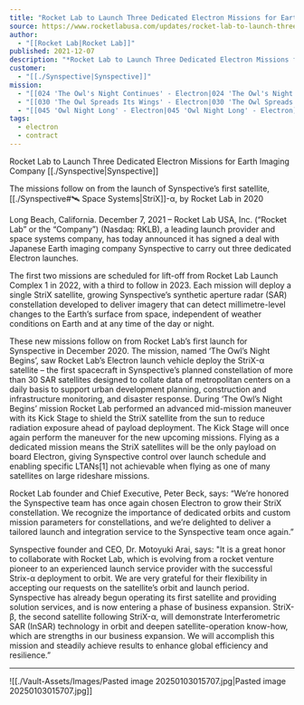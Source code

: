```yaml
---
title: "Rocket Lab to Launch Three Dedicated Electron Missions for Earth Imaging Company Synspective   "
source: https://www.rocketlabusa.com/updates/rocket-lab-to-launch-three-dedicated-electron-missions-for-earth-imaging-company-synspective/
author:
  - "[[Rocket Lab|Rocket Lab]]"
published: 2021-12-07
description: "*Rocket Lab to Launch Three Dedicated Electron Missions for Earth Imaging Company Synspective *"
customer:
  - "[[./Synspective|Synspective]]"
mission:
  - "[[024 'The Owl's Night Continues' - Electron|024 'The Owl's Night Continues' - Electron]]"
  - "[[030 'The Owl Spreads Its Wings' - Electron|030 'The Owl Spreads Its Wings' - Electron]]"
  - "[[045 'Owl Night Long' - Electron|045 'Owl Night Long' - Electron]]"
tags:
  - electron
  - contract
---
```

Rocket Lab to Launch Three Dedicated Electron Missions for Earth Imaging Company [[./Synspective|Synspective]]  

The missions follow on from the launch of Synspective’s first satellite, [[./Synspective#🛰️ Space Systems|StriX]]-α, by Rocket Lab in 2020

Long Beach, California. December 7, 2021 – Rocket Lab USA, Inc. (“Rocket Lab” or the “Company”) (Nasdaq: RKLB), a leading launch provider and space systems company, has today announced it has signed a deal with Japanese Earth imaging company Synspective to carry out three dedicated Electron launches.

The first two missions are scheduled for lift-off from Rocket Lab Launch Complex 1 in 2022, with a third to follow in 2023. Each mission will deploy a single StriX satellite, growing Synspective’s synthetic aperture radar (SAR) constellation developed to deliver imagery that can detect millimetre-level changes to the Earth’s surface from space, independent of weather conditions on Earth and at any time of the day or night.

These new missions follow on from Rocket Lab’s first launch for Synspective in December 2020. The mission, named ‘The Owl’s Night Begins’, saw Rocket Lab’s Electron launch vehicle deploy the StriX-α satellite – the first spacecraft in Synspective’s planned constellation of more than 30 SAR satellites designed to collate data of metropolitan centers on a daily basis to support urban development planning, construction and infrastructure monitoring, and disaster response. During ‘The Owl’s Night Begins’ mission Rocket Lab performed an advanced mid-mission maneuver with its Kick Stage to shield the StriX satellite from the sun to reduce radiation exposure ahead of payload deployment. The Kick Stage will once again perform the maneuver for the new upcoming missions. Flying as a dedicated mission means the StriX satellites will be the only payload on board Electron, giving Synspective control over launch schedule and enabling specific LTANs[1] not achievable when flying as one of many satellites on large rideshare missions.

Rocket Lab founder and Chief Executive, Peter Beck, says: “We’re honored the Synspective team has once again chosen Electron to grow their StriX constellation. We recognize the importance of dedicated orbits and custom mission parameters for constellations, and we’re delighted to deliver a tailored launch and integration service to the Synspective team once again.”

Synspective founder and CEO, Dr. Motoyuki Arai, says: "It is a great honor to collaborate with Rocket Lab, which is evolving from a rocket venture pioneer to an experienced launch service provider with the successful Strix-α deployment to orbit. We are very grateful for their flexibility in accepting our requests on the satellite’s orbit and launch period. Synspective has already begun operating its first satellite and providing solution services, and is now entering a phase of business expansion. StriX-β, the second satellite following StriX-α, will demonstrate Interferometric SAR (InSAR) technology in orbit and deepen satellite-operation know-how, which are strengths in our business expansion. We will accomplish this mission and steadily achieve results to enhance global efficiency and resilience.”

---

![[./Vault-Assets/Images/Pasted image 20250103015707.jpg|Pasted image 20250103015707.jpg]]
